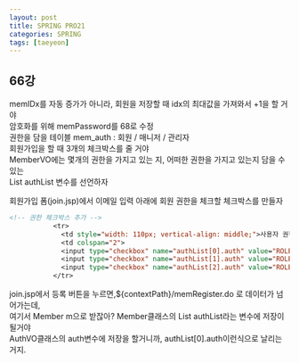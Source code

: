 ```yaml
---
layout: post
title: SPRING PRO21
categories: SPRING
tags: [taeyeon]
---
```


## 66강

memIDx를 자동 증가가 아니라, 회원을 저장할 때 idx의 최대값을 가져와서 +1을 할 거야<br>
암호화를 위해 memPassword를 68로 수정<br>
권한을 담을 테이블 mem_auth : 회원 / 매니저 / 관리자<br>
회원가입을 할 때 3개의 체크박스를 줄 거야<br>
MemberVO에는 몇개의 권한을 가지고 있는 지, 어떠한 권한을 가지고 있는지 담을 수 있는<br>
List<AuthVO> authList 변수를 선언하자<br>

회원가입 폼(join.jsp)에서 이메일 입력 아래에 회원 권한을 체크할 체크박스를 만들자<br>

``` 1=join.jsp
<!-- 권한 체크박스 추가 -->
           <tr>
             <td style="width: 110px; vertical-align: middle;">사용자 권한</td>
             <td colspan="2">
             <input type="checkbox" name="authList[0].auth" value="ROLE_USER">ROLE_USER
             <input type="checkbox" name="authList[1].auth" value="ROLE_MANAGER">ROLE_MANAGER
             <input type="checkbox" name="authList[2].auth" value="ROLE_ADMIN">ROLE_ADMIN
           </tr>
```
join.jsp에서 등록 버튼을 누르면,${contextPath}/memRegister.do 로 데이터가 넘어가는데,<br>
여기서 Member m으로 받잖아? Member클래스의 List<AuthVO> authList라는 변수에 저장이 될거야<br>
AuthVO클래스의 auth변수에 저장을 할거니까, authList[0].auth이런식으로 날리는 거지.<br>




 
